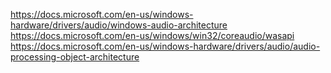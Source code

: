 https://docs.microsoft.com/en-us/windows-hardware/drivers/audio/windows-audio-architecture
https://docs.microsoft.com/en-us/windows/win32/coreaudio/wasapi
https://docs.microsoft.com/en-us/windows-hardware/drivers/audio/audio-processing-object-architecture